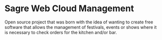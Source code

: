 # Sagre Web Cloud Management

Open source project that was born with the idea of wanting to create free software that allows the management of festivals, events or shows where it is necessary to check orders for the kitchen and/or bar.
